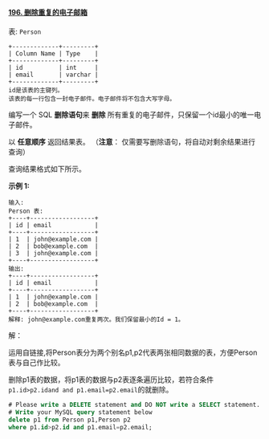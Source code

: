 #### [196. 删除重复的电子邮箱](https://leetcode.cn/problems/delete-duplicate-emails/)

表: `Person`

```
+-------------+---------+
| Column Name | Type    |
+-------------+---------+
| id          | int     |
| email       | varchar |
+-------------+---------+
id是该表的主键列。
该表的每一行包含一封电子邮件。电子邮件将不包含大写字母。
```

编写一个 SQL **删除语句**来 **删除** 所有重复的电子邮件，只保留一个id最小的唯一电子邮件。

以 **任意顺序** 返回结果表。 （**注意**： 仅需要写删除语句，将自动对剩余结果进行查询）

查询结果格式如下所示。

**示例 1:**

```
输入: 
Person 表:
+----+------------------+
| id | email            |
+----+------------------+
| 1  | john@example.com |
| 2  | bob@example.com  |
| 3  | john@example.com |
+----+------------------+
输出: 
+----+------------------+
| id | email            |
+----+------------------+
| 1  | john@example.com |
| 2  | bob@example.com  |
+----+------------------+
解释: john@example.com重复两次。我们保留最小的Id = 1。
```

解：

运用自链接,将Person表分为两个别名p1,p2代表两张相同数据的表，方便Person表与自己作比较。

删除p1表的数据，将p1表的数据与p2表逐条遍历比较，若符合条件`p1.id>p2.idand and p1.email=p2.email`的就删除。

```sql
# Please write a DELETE statement and DO NOT write a SELECT statement.
# Write your MySQL query statement below
delete p1 from Person p1,Person p2 
where p1.id>p2.id and p1.email=p2.email;
```

